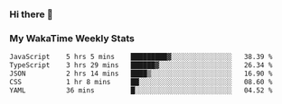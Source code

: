 ### Hi there 👋

<!--
**royschrauwen/royschrauwen** is a ✨ _special_ ✨ repository because its `README.md` (this file) appears on your GitHub profile.

Here are some ideas to get you started:

- 🔭 I’m currently working on ...
- 🌱 I’m currently learning ...
- 👯 I’m looking to collaborate on ...
- 🤔 I’m looking for help with ...
- 💬 Ask me about ...
- 📫 How to reach me: ...
- 😄 Pronouns: ...
- ⚡ Fun fact: ...
-->


### My WakaTime Weekly Stats
<!--START_SECTION:waka-->

```txt
JavaScript    5 hrs 5 mins    █████████▓░░░░░░░░░░░░░░░   38.39 %
TypeScript    3 hrs 29 mins   ██████▓░░░░░░░░░░░░░░░░░░   26.34 %
JSON          2 hrs 14 mins   ████▒░░░░░░░░░░░░░░░░░░░░   16.90 %
CSS           1 hr 8 mins     ██░░░░░░░░░░░░░░░░░░░░░░░   08.60 %
YAML          36 mins         █░░░░░░░░░░░░░░░░░░░░░░░░   04.52 %
```

<!--END_SECTION:waka-->
